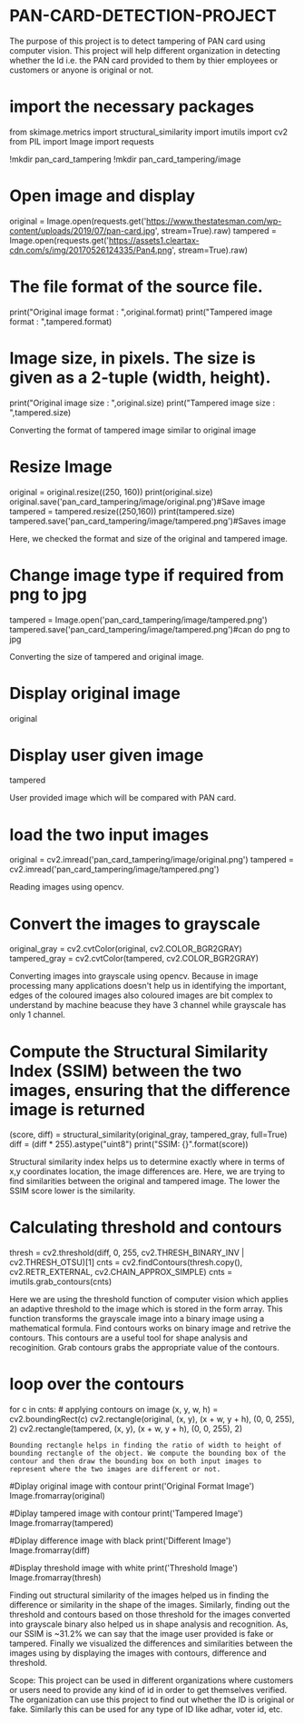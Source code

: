 # PAN-CARD-DETECTION-PROJECT
 The purpose of this project is to detect tampering of PAN card using computer vision. This project will help different organization in detecting whether the Id i.e. the PAN card provided to them by thier employees or customers or anyone is original or not.
 # import the necessary packages
from skimage.metrics import structural_similarity
import imutils
import cv2
from PIL import Image
import requests

!mkdir pan_card_tampering
!mkdir pan_card_tampering/image

# Open image and display
original = Image.open(requests.get('https://www.thestatesman.com/wp-content/uploads/2019/07/pan-card.jpg', stream=True).raw)
tampered = Image.open(requests.get('https://assets1.cleartax-cdn.com/s/img/20170526124335/Pan4.png', stream=True).raw) 

# The file format of the source file.
print("Original image format : ",original.format) 
print("Tampered image format : ",tampered.format)

# Image size, in pixels. The size is given as a 2-tuple (width, height).
print("Original image size : ",original.size) 
print("Tampered image size : ",tampered.size) 

Converting the format of tampered image similar to original image
# Resize Image
original = original.resize((250, 160))
print(original.size)
original.save('pan_card_tampering/image/original.png')#Save image
tampered = tampered.resize((250,160))
print(tampered.size)
tampered.save('pan_card_tampering/image/tampered.png')#Saves image

Here, we checked the format and size of the original and tampered image.
# Change image type if required from png to jpg
tampered = Image.open('pan_card_tampering/image/tampered.png')
tampered.save('pan_card_tampering/image/tampered.png')#can do png to jpg

Converting the size of tampered and original image.
# Display original image
original

# Display user given image
tampered

User provided image which will be compared with PAN card.
# load the two input images
original = cv2.imread('pan_card_tampering/image/original.png')
tampered = cv2.imread('pan_card_tampering/image/tampered.png')

 Reading images using opencv.
 # Convert the images to grayscale
original_gray = cv2.cvtColor(original, cv2.COLOR_BGR2GRAY)
tampered_gray = cv2.cvtColor(tampered, cv2.COLOR_BGR2GRAY)

Converting images into grayscale using opencv. Because in image processing many applications doesn't help us in identifying the important, edges of the coloured images also coloured images are bit complex to understand by machine beacuse they have 3 channel while grayscale has only 1 channel. 
# Compute the Structural Similarity Index (SSIM) between the two images, ensuring that the difference image is returned
(score, diff) = structural_similarity(original_gray, tampered_gray, full=True)
diff = (diff * 255).astype("uint8")
print("SSIM: {}".format(score))

Structural similarity index helps us to determine exactly where in terms of x,y coordinates location, the image differences are. Here, we are trying to find similarities between the original and tampered image. The lower the SSIM score lower is the similarity.
# Calculating threshold and contours 
thresh = cv2.threshold(diff, 0, 255, cv2.THRESH_BINARY_INV | cv2.THRESH_OTSU)[1]
cnts = cv2.findContours(thresh.copy(), cv2.RETR_EXTERNAL, cv2.CHAIN_APPROX_SIMPLE)
cnts = imutils.grab_contours(cnts)

Here we are using the threshold function of computer vision which applies an adaptive threshold to the image which is stored in the form array. This function transforms the grayscale image into a binary image using a mathematical formula.
Find contours works on binary image and retrive the contours. This contours are a useful tool for shape analysis and recoginition. Grab contours grabs the appropriate value of the contours.

# loop over the contours
for c in cnts:
    # applying contours on image
    (x, y, w, h) = cv2.boundingRect(c)
    cv2.rectangle(original, (x, y), (x + w, y + h), (0, 0, 255), 2)
    cv2.rectangle(tampered, (x, y), (x + w, y + h), (0, 0, 255), 2)

    Bounding rectangle helps in finding the ratio of width to height of bounding rectangle of the object. We compute the bounding box of the contour and then draw the bounding box on both input images to represent where the two images are different or not.
    
#Diplay original image with contour
print('Original Format Image')
Image.fromarray(original)

#Diplay tampered image with contour
print('Tampered Image')
Image.fromarray(tampered)

#Diplay difference image with black
print('Different Image')
Image.fromarray(diff)

#Display threshold image with white
print('Threshold Image')
Image.fromarray(thresh)

Finding out structural similarity of the images helped us in finding the difference or similarity in the shape of the images. Similarly, finding out the threshold and contours based on those threshold for the images converted into grayscale binary also helped us in shape analysis and recognition. 
As, our SSIM is ~31.2% we can say that the image user provided is fake or tampered.
Finally we visualized the differences and similarities between the images using by displaying the images with contours, difference and threshold.  

Scope:
This project can be used in different organizations where customers or users need to provide any kind of id in order to get themselves verified. The organization can use this project to find out whether the ID is original or fake. Similarly this can be used for any type of ID like adhar, voter id, etc.
